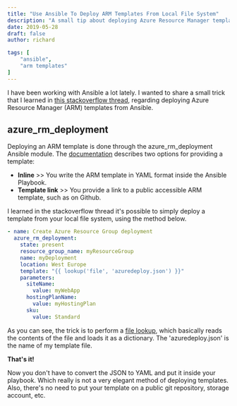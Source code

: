 ```yaml
---
title: "Use Ansible To Deploy ARM Templates From Local File System"
description: "A small tip about deploying Azure Resource Manager templates with Ansible."
date: 2019-05-28
draft: false
author: richard

tags: [
    "ansible",
    "arm templates"
]
---
```


I have been working with Ansible a lot lately.  I wanted to share a small trick that I learned in [this stackoverflow thread](https://stackoverflow.com/questions/40068563/ansible-how-to-use-an-azure-rm-template-in-azure-rm-deployment-module), regarding deploying Azure Resource Manager (ARM) templates from Ansible.

<!--more-->
## azure_rm_deployment
Deploying an ARM template is done through the azure_rm_deployment Ansible module. The [documentation](https://docs.ansible.com/ansible/latest/modules/azure_rm_deployment_module.html) describes two options for providing a template:

- **Inline** >> You write the ARM template in YAML format inside the Ansible Playbook.
- **Template link** >> You provide a link to a public accessible ARM template, such as on Github.

I learned in the stackoverflow thread it's possible to simply deploy a template from your local file system, using the method below.

```yaml
- name: Create Azure Resource Group deployment
  azure_rm_deployment:
    state: present
    resource_group_name: myResourceGroup
    name: myDeployment
    location: West Europe
    template: "{{ lookup('file', 'azuredeploy.json') }}"
    parameters:
      siteName:
        value: myWebApp
      hostingPlanName:
        value: myHostingPlan
      sku:
        value: Standard
```

As you can see, the trick is to perform a [file lookup](https://docs.ansible.com/ansible/latest/plugins/lookup/file.html), which basically reads the contents of the file and loads it as a dictionary. The 'azuredeploy.json' is the name of my template file.

**That's it!**

Now you don't have to convert the JSON to YAML and put it inside your playbook. Which really is not a very elegant method of deploying templates. Also, there's no need to put your template on a public git repository, storage account, etc.
